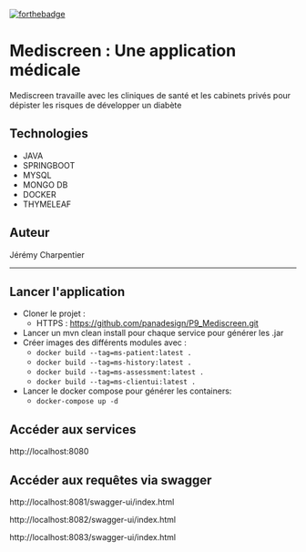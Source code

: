 [![forthebadge](https://forthebadge.com/images/badges/made-with-java.svg)](https://forthebadge.com)

# Mediscreen : Une application médicale

Mediscreen travaille avec les cliniques de santé et les cabinets privés pour dépister les risques de développer un diabète

## Technologies
- JAVA
- SPRINGBOOT
- MYSQL
- MONGO DB
- DOCKER
- THYMELEAF


## Auteur

Jérémy Charpentier

-------------------------

## Lancer l'application

- Cloner le projet :
  - HTTPS : https://github.com/panadesign/P9_Mediscreen.git
- Lancer un mvn clean install pour chaque service pour générer les .jar
- Créer images des différents modules avec :
  - `docker build --tag=ms-patient:latest .`
  - `docker build --tag=ms-history:latest .`
  - `docker build --tag=ms-assessment:latest .`
  - `docker build --tag=ms-clientui:latest .`
- Lancer le docker compose pour générer les containers:
  - `docker-compose up -d`

## Accéder aux services
http://localhost:8080

## Accéder aux requêtes via swagger
http://localhost:8081/swagger-ui/index.html

http://localhost:8082/swagger-ui/index.html

http://localhost:8083/swagger-ui/index.html

